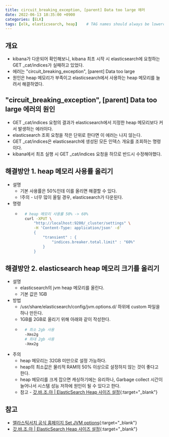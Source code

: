 ```yaml
---
title: circuit_breaking_exception, [parent] Data too large 에러
date: 2022-06-13 18:35:00 +0900
categories: [ELK]
tags: [elk, elasticsearch, heap]    # TAG names should always be lowercase
---
```

## 개요
- kibana가 다운되어 확인해보니, kibana 최초 시작 시 elasticsearch에 요청하는 GET _cat/indices가 실패하고 있었다.
- 에러는 "circuit_breaking_exception", [parent] Data too large
- 원인은 heap 메모리가 부족이고 elasticsearch에서 사용하는 heap 메모리를 늘려서 해결하였다.

## "circuit_breaking_exception", [parent] Data too large 에러의 원인
- GET _cat/indices 요청의 결과가 elasticsearch에서 지정한 heap 메모리보다 커서 발생하는 에러이다.
- elasticsearch 조회 요청을 작은 단위로 한다면 이 에러는 나지 않는다.
- GET _cat/indices은 elasticsearch에 생성된 모든 인덱스 개요를 조회하는 명령이다.
- kibana에서 최초 실행 시 GET _cat/indices 요청을 하므로 반드시 수정해야했다.

## 해결방안 1. heap 메모리 사용률 올리기
- 설명
    - 기본 사용률은 50%인데 이를 올리면 해결할 수 있다.
    - !주의 - 너무 많이 올릴 경우, elasticsearch가 다운된다.
- 명령
    - ```bash
        # heap 메모리 사용률 50% -> 60%
        curl -XPUT \
            "http://localhost:9200/_cluster/settings" \
            -H 'Content-Type: application/json' -d'
            {
                "transient" : {
                    "indices.breaker.total.limit" : "60%"
                }
            }
        ```

## 해결방안 2. elasticsearch heap 메모리 크기를 올리기
- 설명
    - elasticsearch의 jvm heap 메모리를 올린다.
    - 기본 값은 1GB
- 방법
    - /usr/share/elasticsearch/config/jvm.options.d/ 하위에 custom 파일을 하나 만든다.
    - 1GB를 2GB로 올리기 위해 아래와 같이 작성한다.
    - ```bash
        # 최소 2gb 사용
        -Xms2g
        # 최대 2gb 사용
        -Xmx2g
        ```
- 주의
    - heap 메모리는 32GB 미만으로 설정 가능하다.
    - heap의 최소값은 물리적 RAM의 50% 이상으로 설정하지 않는 것이 좋다고 한다.
    - heap 메모리를 크게 잡으면 캐싱하기에는 유리하나, Garbage collect 시간이 늘어나서 시스템 성능 저하에 원인이 될 수 있다고 한다.
    - 참고 - [갓.바.조.아 | ElasticSearch Heap 사이즈 설정](https://springboot.cloud/17){:target="_blank"}

## 참고
- [엘라스틱서치 공식 홈페이지 Set JVM options](https://www.elastic.co/guide/en/elasticsearch/reference/current/advanced-configuration.html){:target="_blank"}
- [갓.바.조.아 | ElasticSearch Heap 사이즈 설정](https://springboot.cloud/17){:target="_blank"}
